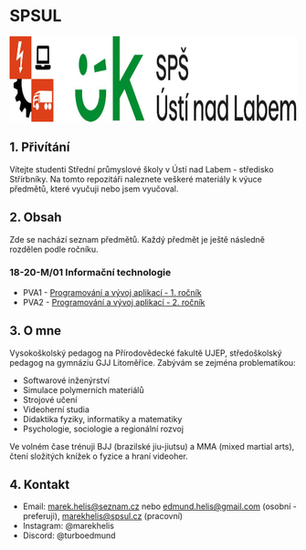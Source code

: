 # SPSUL

<img src="https://github.com/TurboEdmund/SPSUL/blob/main/logo_spsul.jpg" alt="logo spsul" height="150">

## 1. Přivítání

Vítejte studenti Střední průmyslové školy v Ústí nad Labem - středisko Střírbníky. Na tomto repozitáři naleznete veškeré materiály k výuce předmětů, které vyučuji nebo jsem vyučoval.

## 2. Obsah

Zde se nachází seznam předmětů. Každý předmět je ještě následně rozdělen podle ročníku.

### 18-20-M/01 Informační technologie

* PVA1 - [Programování a vývoj aplikací - 1. ročník](https://github.com/TurboEdmund/SPSUL/tree/main/PVA1)
* PVA2 - [Programování a vývoj aplikací - 2. ročník](https://github.com/TurboEdmund/SPSUL/tree/main/PVA2)

## 3. O mne

Vysokoškolský pedagog na Přírodovědecké fakultě UJEP, středoškolský pedagog na gymnáziu GJJ Litoměřice. Zabývám se zejména problematikou:
* Softwarové inženýrství
* Simulace polymerních materiálů
* Strojové učení
* Videoherní studia
* Didaktika fyziky, informatiky a matematiky
* Psychologie, sociologie a regionální rozvoj

Ve volném čase trénuji BJJ (brazilské jiu-jiutsu) a MMA (mixed martial arts), čtení složitých knížek o fyzice a hraní videoher.

## 4. Kontakt

* Email: marek.helis@seznam.cz nebo edmund.helis@gmail.com (osobní - preferuji), marekhelis@spsul.cz (pracovní)
* Instagram: @marekhelis
* Discord: @turboedmund
